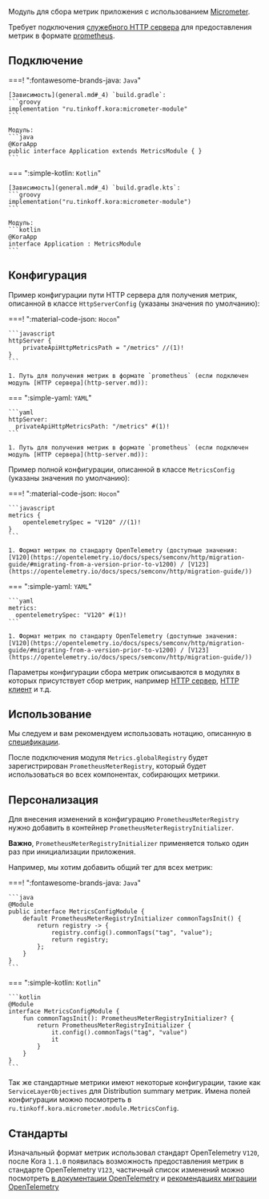 Модуль для сбора метрик приложения с использованием [Micrometer](https://micrometer.io/docs/concepts#_purpose).

Требует подключения [служебного HTTP сервера](http-server.md) для предоставления метрик в формате [prometheus](https://prometheus.io/docs/concepts/data_model/).

## Подключение

===! ":fontawesome-brands-java: `Java`"

    [Зависимость](general.md#_4) `build.gradle`:
    ```groovy
    implementation "ru.tinkoff.kora:micrometer-module"
    ```

    Модуль:
    ```java
    @KoraApp
    public interface Application extends MetricsModule { }
    ```

=== ":simple-kotlin: `Kotlin`"

    [Зависимость](general.md#_4) `build.gradle.kts`:
    ```groovy
    implementation("ru.tinkoff.kora:micrometer-module")
    ```

    Модуль:
    ```kotlin
    @KoraApp
    interface Application : MetricsModule
    ```

## Конфигурация

Пример конфигурации пути HTTP сервера для получения метрик, описанной в классе `HttpServerConfig` (указаны значения по умолчанию):

===! ":material-code-json: `Hocon`"

    ```javascript
    httpServer {
        privateApiHttpMetricsPath = "/metrics" //(1)!
    }
    ```

    1. Путь для получения метрик в формате `prometheus` (если подключен модуль [HTTP сервера](http-server.md)):

=== ":simple-yaml: `YAML`"

    ```yaml
    httpServer:
      privateApiHttpMetricsPath: "/metrics" #(1)!
    ```

    1. Путь для получения метрик в формате `prometheus` (если подключен модуль [HTTP сервера](http-server.md)):

Пример полной конфигурации, описанной в классе `MetricsConfig` (указаны значения по умолчанию):

===! ":material-code-json: `Hocon`"

    ```javascript
    metrics {
        opentelemetrySpec = "V120" //(1)!
    }
    ```

    1. Формат метрик по стандарту OpenTelemetry (доступные значения: [V120](https://opentelemetry.io/docs/specs/semconv/http/migration-guide/#migrating-from-a-version-prior-to-v1200) / [V123](https://opentelemetry.io/docs/specs/semconv/http/migration-guide/))

=== ":simple-yaml: `YAML`"

    ```yaml
    metrics:
      opentelemetrySpec: "V120" #(1)!
    ```

    1. Формат метрик по стандарту OpenTelemetry (доступные значения: [V120](https://opentelemetry.io/docs/specs/semconv/http/migration-guide/#migrating-from-a-version-prior-to-v1200) / [V123](https://opentelemetry.io/docs/specs/semconv/http/migration-guide/))

Параметры конфигурации сбора метрик описываются в модулях в которых присутствует сбор метрик, например [HTTP сервер](http-server.md), [HTTP клиент](http-client.md) и т.д.

## Использование

Мы следуем и вам рекомендуем использовать нотацию, описанную в [спецификации](https://prometheus.io/docs/concepts/data_model/).

После подключения модуля `Metrics.globalRegistry` будет зарегистрирован `PrometheusMeterRegistry`, который будет использоваться во всех компонентах, собирающих метрики.

## Персонализация

Для внесения изменений в конфигурацию `PrometheusMeterRegistry` нужно добавить в контейнер `PrometheusMeterRegistryInitializer`.

**Важно**, `PrometheusMeterRegistryInitializer` применяется только один раз при инициализации приложения.

Например, мы хотим добавить общий тег для всех метрик:

===! ":fontawesome-brands-java: `Java`"

    ```java
    @Module
    public interface MetricsConfigModule {
        default PrometheusMeterRegistryInitializer commonTagsInit() {
            return registry -> {
                registry.config().commonTags("tag", "value");
                return registry;
            };
        }
    }
    ```

=== ":simple-kotlin: `Kotlin`"

    ```kotlin
    @Module
    interface MetricsConfigModule {
        fun commonTagsInit(): PrometheusMeterRegistryInitializer? {
            return PrometheusMeterRegistryInitializer {
                it.config().commonTags("tag", "value")
                it
            }
        }
    }
    ```

Так же стандартные метрики имеют некоторые конфигурации, такие как `ServiceLayerObjectives` для Distribution summary метрик.
Имена полей конфигурации можно посмотреть в `ru.tinkoff.kora.micrometer.module.MetricsConfig`.

## Стандарты

Изначальный формат метрик использовал стандарт OpenTelemetry `V120`, после Kora `1.1.0` появилась возможность предоставления метрик
в стандарте OpenTelemetry `V123`, частичный список изменений можно посмотреть [в документации OpenTelemetry](https://opentelemetry.io/blog/2023/http-conventions-declared-stable/)
и [рекомендациях миграции OpenTelemetry](https://opentelemetry.io/docs/specs/semconv/http/migration-guide/)
